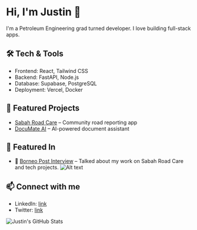 # Hi, I'm Justin 👋

I'm a Petroleum Engineering grad turned developer. I love building full-stack apps.

## 🛠️ Tech & Tools

- Frontend: React, Tailwind CSS
- Backend: FastAPI, Node.js
- Database: Supabase, PostgreSQL
- Deployment: Vercel, Docker

## 🌟 Featured Projects

- [Sabah Road Care](https://github.com/WeallfearniusJustin/sabah-road-care) – Community road reporting app
- [DocuMate AI](https://github.com/WeallfearniusJustin/documate-ai) – AI-powered document assistant

## 🌟 Featured In

- 📰 [Borneo Post Interview](link-to-article) – Talked about my work on Sabah Road Care and tech projects.
  ![Alt text](https://www.theborneopost.com/newsimages/2025/10/9e1369e4-1f43-44b6-baeb-11dc6213d69d.jpeg)

## 📫 Connect with me

- LinkedIn: [link](https://linkedin.com/in/your-profile)
- Twitter: [link](https://twitter.com/your-profile)

![Justin's GitHub Stats](https://github-readme-stats.vercel.app/api?username=WeallfearniusJustin&show_icons=true&theme=radical)

